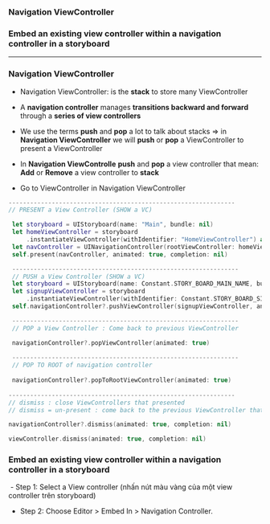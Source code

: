 ### Navigation ViewController
### Embed an existing view controller within a navigation controller in a storyboard

-------------------------------------

### Navigation ViewController

  - Navigation ViewController: is the **stack** to store many ViewController
  - A **navigation controller** manages **transitions backward and forward** through a **series of view controllers**
  - We use the terms **push** and **pop** a lot to talk about stacks => in **Navigation ViewController** we will **push** or **pop** a ViewController to present a ViewController
  - In **Navigation ViewControlle** **push** and **pop** a view controller that mean: **Add** or **Remove** a view controller to **stack**
  
  - Go to ViewController in Navigation ViewController
  
```swift
---------------------------------------------------------------
// PRESENT a View Controller (SHOW a VC)

 let storyboard = UIStoryboard(name: "Main", bundle: nil)
 let homeViewController = storyboard
     .instantiateViewController(withIdentifier: "HomeViewController") as! HomeViewController
 let navController = UINavigationController(rootViewController: homeViewController)
 self.present(navController, animated: true, completion: nil)

 ---------------------------------------------------------------
 // PUSH a View Controller (SHOW a VC)
 let storyboard = UIStoryboard(name: Constant.STORY_BOARD_MAIN_NAME, bundle: nil)
 let signupViewController = storyboard
     .instantiateViewController(withIdentifier: Constant.STORY_BOARD_SIGNUP_ID) as! SignupViewController
 self.navigationController?.pushViewController(signupViewController, animated: true)

 ---------------------------------------------------------------
 // POP a View Controller : Come back to previous ViewController

 navigationController?.popViewController(animated: true)
 
 ---------------------------------------------------------------
 // POP TO ROOT of navigation controller 
 
 navigationController?.popToRootViewController(animated: true)
 
---------------------------------------------------------------
// dismiss : close ViewControllers that presented
// dismiss = un-present : come back to the previous ViewController that present this ViewController

navigationController?.dismiss(animated: true, completion: nil)

viewController.dismiss(animated: true, completion: nil)
```

### Embed an existing view controller within a navigation controller in a storyboard
  - Step 1: Select a View controller (nhấn nút màu vàng của một view controller trên storyboard)
  - Step 2: Choose Editor > Embed In > Navigation Controller.

